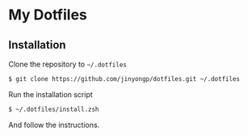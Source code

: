 # My Dotfiles

## Installation

Clone the repository to `~/.dotfiles`

```sh
$ git clone https://github.com/jinyongp/dotfiles.git ~/.dotfiles
```

Run the installation script

```sh
$ ~/.dotfiles/install.zsh
```

And follow the instructions.
